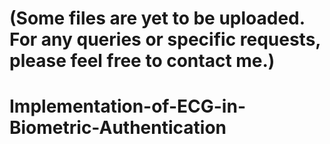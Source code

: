 # (Some files are yet to be uploaded. For any queries or specific requests, please feel free to contact me.)

# Implementation-of-ECG-in-Biometric-Authentication
